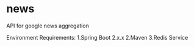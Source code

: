 # news
API for google news aggregation


Environment Requirements:
1.Spring Boot 2.x.x
2.Maven
3.Redis Service
